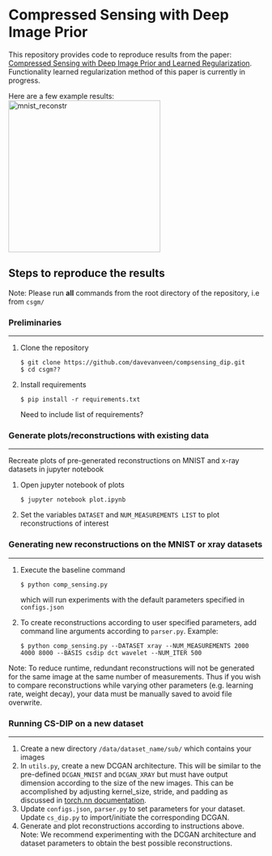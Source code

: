 # Compressed Sensing with Deep Image Prior

This repository provides code to reproduce results from the paper: [Compressed Sensing with Deep Image Prior and Learned Regularization](https://arxiv.org/pdf/1806.06438.pdf). Functionality learned regularization method of this paper is currently in progress.

Here are a few example results:
<img src="https://github.com/davevanveen/compsensing_dip/blob/master/reconstructions/mnist/mnist_sample_100meas.pdf" alt="mnist_reconstr" width="300">


## Steps to reproduce the results
Note: Please run **all** commands from the root directory of the repository, i.e from ```csgm/```

### Preliminaries
---

1. Clone the repository
    ```shell
    $ git clone https://github.com/davevanveen/compsensing_dip.git
    $ cd csgm??
    ```
2. Install requirements
    ```shell
    $ pip install -r requirements.txt
    ```
    Need to include list of requirements?

### Generate plots/reconstructions with existing data
---
Recreate plots of pre-generated reconstructions on MNIST and x-ray datasets in jupyter notebook
1. Open jupyter notebook of plots
    ```shell
    $ jupyter notebook plot.ipynb
    ```	
2. Set the variables ```DATASET``` and ```NUM_MEASUREMENTS LIST``` to plot reconstructions of interest

### Generating new reconstructions on the MNIST or xray datasets
---
1. Execute the baseline command
	```shell
	$ python comp_sensing.py
	```
	which will run experiments with the default parameters specified in ```configs.json```

2. To create reconstructions according to user specified parameters, add command line arguments according to ```parser.py```. Example:
	```shell
	$ python comp_sensing.py --DATASET xray --NUM_MEASUREMENTS 2000 4000 8000 --BASIS csdip dct wavelet --NUM_ITER 500
	```
Note: To reduce runtime, redundant reconstructions will not be generated for the same image at the same number of measurements. Thus if you wish to compare reconstructions while varying other parameters (e.g. learning rate, weight decay), your data must be manually saved to avoid file overwrite.

### Running CS-DIP on a new dataset
---
1. Create a new directory ```/data/dataset_name/sub/``` which contains your images
2. In ```utils.py```, create a new DCGAN architecture. This will be similar to the pre-defined ```DCGAN_MNIST``` and ```DCGAN_XRAY``` but must have output dimension according to the size of the new images. This can be accomplished by adjusting kernel_size, stride, and padding as discussed in [torch.nn documentation](https://pytorch.org/docs/stable/nn.html#convtranspose2d). 
3. Update ```configs.json```, ```parser.py``` to set parameters for your dataset. Update ```cs_dip.py``` to import/initiate the corresponding DCGAN.
4. Generate and plot reconstructions according to instructions above.
Note: We recommend experimenting with the DCGAN architecture and dataset parameters to obtain the best possible reconstructions.




